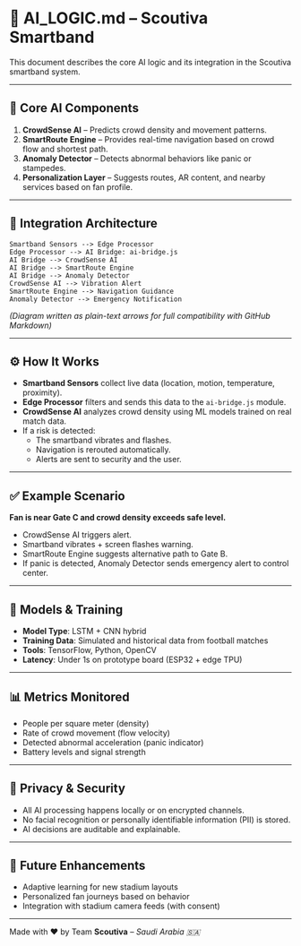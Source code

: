 
# 🧠 AI_LOGIC.md – Scoutiva Smartband

This document describes the core AI logic and its integration in the Scoutiva smartband system.

---

## 🧠 Core AI Components

1. **CrowdSense AI** – Predicts crowd density and movement patterns.  
2. **SmartRoute Engine** – Provides real-time navigation based on crowd flow and shortest path.  
3. **Anomaly Detector** – Detects abnormal behaviors like panic or stampedes.  
4. **Personalization Layer** – Suggests routes, AR content, and nearby services based on fan profile.

---

## 🔗 Integration Architecture

```
Smartband Sensors --> Edge Processor  
Edge Processor --> AI Bridge: ai-bridge.js  
AI Bridge --> CrowdSense AI  
AI Bridge --> SmartRoute Engine  
AI Bridge --> Anomaly Detector  
CrowdSense AI --> Vibration Alert  
SmartRoute Engine --> Navigation Guidance  
Anomaly Detector --> Emergency Notification  
```

*(Diagram written as plain-text arrows for full compatibility with GitHub Markdown)*

---

## ⚙️ How It Works

- **Smartband Sensors** collect live data (location, motion, temperature, proximity).  
- **Edge Processor** filters and sends this data to the `ai-bridge.js` module.  
- **CrowdSense AI** analyzes crowd density using ML models trained on real match data.  
- If a risk is detected:
  - The smartband vibrates and flashes.
  - Navigation is rerouted automatically.
  - Alerts are sent to security and the user.

---

## ✅ Example Scenario

**Fan is near Gate C and crowd density exceeds safe level.**

- CrowdSense AI triggers alert.  
- Smartband vibrates + screen flashes warning.  
- SmartRoute Engine suggests alternative path to Gate B.  
- If panic is detected, Anomaly Detector sends emergency alert to control center.

---

## 🧪 Models & Training

- **Model Type**: LSTM + CNN hybrid  
- **Training Data**: Simulated and historical data from football matches  
- **Tools**: TensorFlow, Python, OpenCV  
- **Latency**: Under 1s on prototype board (ESP32 + edge TPU)

---

## 📊 Metrics Monitored

- People per square meter (density)  
- Rate of crowd movement (flow velocity)  
- Detected abnormal acceleration (panic indicator)  
- Battery levels and signal strength  

---

## 🔐 Privacy & Security

- All AI processing happens locally or on encrypted channels.  
- No facial recognition or personally identifiable information (PII) is stored.  
- AI decisions are auditable and explainable.  

---

## 🚀 Future Enhancements

- Adaptive learning for new stadium layouts  
- Personalized fan journeys based on behavior  
- Integration with stadium camera feeds (with consent)

---

Made with ❤️ by Team **Scoutiva** – *Saudi Arabia 🇸🇦*

